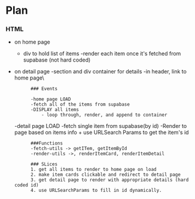 # Plan

### HTML

-   on home page
    -   div to hold list of items
        -render each item once it's fetched from supabase (not hard coded)
-   on detail page
    -section and div container for details
    -in header, link to home page\

              ### Events

              -home page LOAD
              -fetch all of the items from supabase
              -DISPLAY all items
                  - loop through, render, and append to container

    -detail page LOAD
    -fetch single item from supabase(by id)
    -Render to page based on items info + use URLSearch Params to get the item's id

              ###Functions
              -fetch-utils -> getITem, getItemById
              -render-utils ->, renderItemCard, renderItemDetail

              ### SLices
              1. get all items to render to home page on load
              2. make item cards clickable and redirect to detail page
              3. get detail page to render with appropriate details (hard coded id)
              4. use URLSearchParams to fill in id dynamically.
